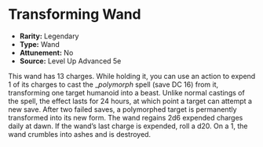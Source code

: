 # Transforming Wand

- **Rarity:** Legendary
- **Type:** Wand
- **Attunement:** No
- **Source:** Level Up Advanced 5e

This wand has 13 charges. While holding it, you can use an action to expend 1 of its charges to cast the __polymorph_  spell (save DC 16) from it, transforming one target humanoid into a beast. Unlike normal castings of the spell, the effect lasts for 24 hours, at which point a target can attempt a new save. After two failed saves, a polymorphed target is permanently transformed into its new form. The wand regains 2d6 expended charges daily at dawn. If the wand’s last charge is expended, roll a d20\. On a 1, the wand crumbles into ashes and is destroyed.
